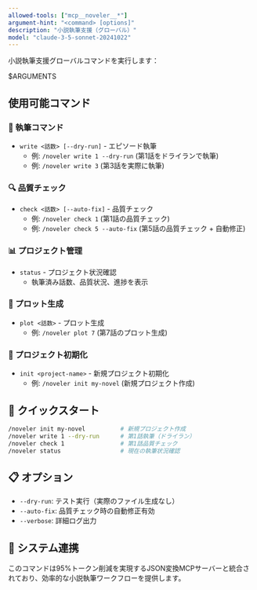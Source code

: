 ```yaml
---
allowed-tools: ["mcp__noveler__*"]
argument-hint: "<command> [options]"
description: "小説執筆支援（グローバル）"
model: "claude-3-5-sonnet-20241022"
---
```


小説執筆支援グローバルコマンドを実行します：

$ARGUMENTS

## 使用可能コマンド

### 📝 執筆コマンド
- `write <話数> [--dry-run]` - エピソード執筆
  - 例: `/noveler write 1 --dry-run` (第1話をドライランで執筆)
  - 例: `/noveler write 3` (第3話を実際に執筆)

### 🔍 品質チェック
- `check <話数> [--auto-fix]` - 品質チェック
  - 例: `/noveler check 1` (第1話の品質チェック)
  - 例: `/noveler check 5 --auto-fix` (第5話の品質チェック + 自動修正)

### 📊 プロジェクト管理
- `status` - プロジェクト状況確認
  - 執筆済み話数、品質状況、進捗を表示

### 📖 プロット生成
- `plot <話数>` - プロット生成
  - 例: `/noveler plot 7` (第7話のプロット生成)

### 🚀 プロジェクト初期化
- `init <project-name>` - 新規プロジェクト初期化
  - 例: `/noveler init my-novel` (新規プロジェクト作成)

## 🚀 クイックスタート

```bash
/noveler init my-novel          # 新規プロジェクト作成
/noveler write 1 --dry-run      # 第1話執筆（ドライラン）
/noveler check 1                # 第1話品質チェック
/noveler status                 # 現在の執筆状況確認
```

## 📋 オプション

- `--dry-run`: テスト実行（実際のファイル生成なし）
- `--auto-fix`: 品質チェック時の自動修正有効
- `--verbose`: 詳細ログ出力

## 🔗 システム連携

このコマンドは95%トークン削減を実現するJSON変換MCPサーバーと統合されており、効率的な小説執筆ワークフローを提供します。
